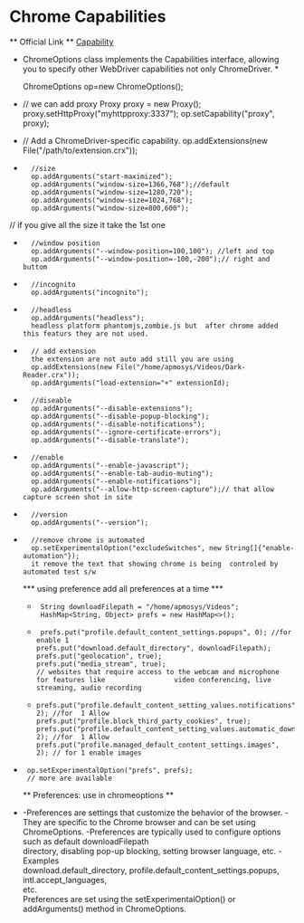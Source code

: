 # Chrome Capabilities

** Official Link **
[Capability](https://developer.chrome.com/docs/chromedriver/capabilities)

*   ChromeOptions class  implements the Capabilities interface, allowing you to specify other 	    WebDriver capabilities not only ChromeDriver. *


	ChromeOptions op=new ChromeOptions();

*	 // we can add proxy 
		Proxy proxy = new Proxy();
		proxy.setHttpProxy("myhttpproxy:3337");
		op.setCapability("proxy", proxy);

*	 // Add a ChromeDriver-specific capability.
		op.addExtensions(new File("/path/to/extension.crx")); 
	      
	     
	      
*		//size
		op.addArguments("start-maximized");
		op.addArguments("window-size=1366,768");//default
		op.addArguments("window-size=1280,720");
		op.addArguments("window-size=1024,768");
		op.addArguments("window-size=800,600");
//		if you give all the size it take the 1st one
		
		
*		//window position
		op.addArguments("--window-position=100,100"); //left and top
		op.addArguments("--window-position=-100,-200");// right and buttom
				
*		//incognito
		op.addArguments("incognito");
		
		
*		//headless
		op.addArguments("headless");
	    headless platform phantomjs,zombie.js but  after chrome added this featurs they are not used.
		
		 
*		// add extension
		the extension are not auto add still you are using
		op.addExtensions(new File("/home/apmosys/Videos/Dark-Reader.crx"));
		op.addArguments("load-extension="+" extensionId);
		
		
*		//diseable
		op.addArguments("--disable-extensions");
		op.addArguments("--disable-popup-blocking");
		op.addArguments("--disable-notifications");
		op.addArguments("--ignore-certificate-errors");
		op.addArguments("--disable-translate");
	
*		//enable
		op.addArguments("--enable-javascript");
		op.addArguments("--enable-tab-audio-muting");
		op.addArguments("--enable-notifications");
		op.addArguments("--allow-http-screen-capture");// that allow capture screen shot in site
	
*		//version
		op.addArguments("--version");
	
		
*		//remove chrome is automated
        op.setExperimentalOption("excludeSwitches", new String[]{"enable-automation"}); 
        it remove the text that showing chrome is being  controled by automated test s/w
        
		
  ***    using preference add all  preferences at a time  ***
    
  *      String downloadFilepath = "/home/apmosys/Videos";
         HashMap<String, Object> prefs = new HashMap<>();
        
  *      prefs.put("profile.default_content_settings.popups", 0); //for enable 1
        prefs.put("download.default_directory", downloadFilepath);
        prefs.put("geolocation", true);
        prefs.put("media_stream", true);
        // websites that require access to the webcam and microphone for features like   	           video conferencing, live streaming, audio recording 
      
  *     prefs.put("profile.default_content_setting_values.notifications", 2); //for  1 Allow
        prefs.put("profile.block_third_party_cookies", true);
        prefs.put("profile.default_content_setting_values.automatic_downloads", 2); //for  1 Allow
        prefs.put("profile.managed_default_content_settings.images", 2); // for 1 enable images
        

 *      op.setExperimentalOption("prefs", prefs);
		// more are available
        
		
   ** Preferences: use in chromeoptions **    

*    -Preferences are settings that customize the behavior of the browser.
     -They are specific to the Chrome browser and can be set using ChromeOptions.
     -Preferences are typically used to configure options such as default downloadFilepath   
  	  directory, disabling   pop-up blocking, setting browser language, etc.
     -Examples   
		download.default_directory, profile.default_content_settings.popups, intl.accept_languages,  
	     etc.   
	 Preferences are set using the setExperimentalOption() or addArguments() method in ChromeOptions.
    		
  
